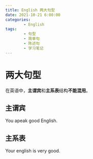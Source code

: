 ```yaml
---
title: English 两大句型
date: 2021-10-21 6:00:00
categories:
        - English
tags:
        - 句型
        - 简单句
        - 陈述句
        - 学习笔记
---
```


# 两大句型

在英语中，**主谓宾**和**主系表**结构**不能混用**。

## 主谓宾

You apeak good English.

## 主系表

Your english is very good.
